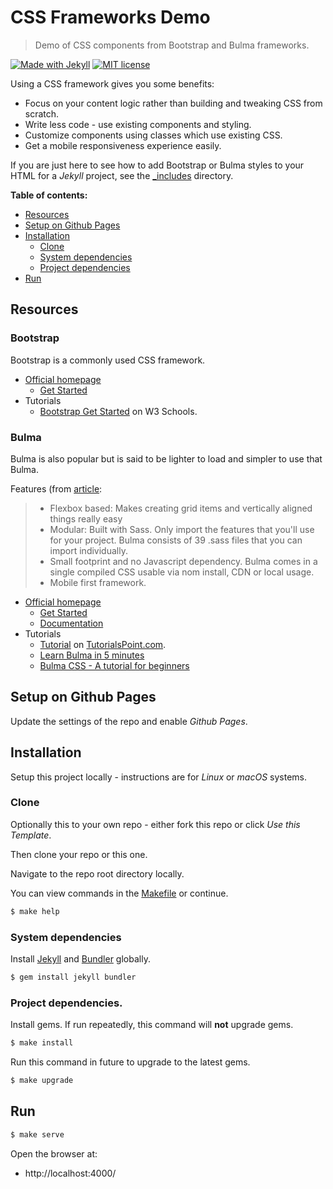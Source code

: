 # CSS Frameworks Demo
> Demo of CSS components from Bootstrap and Bulma frameworks.

[![Made with Jekyll](https://img.shields.io/badge/Made%20with-Jekyll-blue.svg)](https://jekyllrb.com)
[![MIT license](https://img.shields.io/badge/License-MIT-blue.svg)](https://github.com/MichaelCurrin/css-frameworks-demo/blob/master/LICENSE)

Using a CSS framework gives you some benefits:

- Focus on your content logic rather than building and tweaking CSS from scratch.
- Write less code - use existing components and styling.
- Customize components using classes which use existing CSS.
- Get a mobile responsiveness experience easily.

If you are just here to see how to add Bootstrap or Bulma styles to your HTML for a _Jekyll_ project, see the [_includes](/_includes/) directory.

**Table of contents:**

- [Resources](#resources)
- [Setup on Github Pages](#setup-on-github-pages)
- [Installation](#installation)
    - [Clone](#clone)
    - [System dependencies](#system-dependencies)
    - [Project dependencies](#project-dependencies)
- [Run](#run)

## Resources

### Bootstrap

Bootstrap is a commonly used CSS framework.

- [Official homepage](https://getbootstrap.com)
    - [Get Started](https://getbootstrap.com/docs/4.4/getting-started/introduction/)
- Tutorials
    - [Bootstrap Get Started](https://www.w3schools.com/bootstrap4/bootstrap_get_started.asp) on W3 Schools.

### Bulma

Bulma is also popular but is said to be lighter to load and simpler to use that Bulma.

Features (from [article](https://dev.to/sm0ke/bulma-css-a-tutorial-for-beginners-af2):

> - Flexbox based: Makes creating grid items and vertically aligned things really easy
> - Modular: Built with Sass. Only import the features that you'll use for your project. Bulma consists of 39 .sass files that you can import individually.
> - Small footprint and no Javascript dependency. Bulma comes in a single compiled CSS usable via nom install, CDN or local usage.
> - Mobile first framework.


- [Official homepage](https://bulma.io)
    - [Get Started](https://bulma.io/documentation/overview/start/)
    - [Documentation](https://bulma.io/documentation/)
- Tutorials
    - [Tutorial](https://www.tutorialspoint.com/bulma/index.htm) on [TutorialsPoint.com](https://www.tutorialspoint.com).
    - [Learn Bulma in 5 minutes](https://www.freecodecamp.org/news/learn-bulma-in-5-minutes-ec5188c53e83/)
    - [Bulma CSS - A tutorial for beginners](https://dev.to/sm0ke/bulma-css-a-tutorial-for-beginners-af2)

## Setup on Github Pages

Update the settings of the repo and enable _Github Pages_.

## Installation

Setup this project locally - instructions are for _Linux_ or _macOS_ systems.

### Clone

Optionally this to your own repo - either fork this repo or click _Use this Template_.

Then clone your repo or this one.

Navigate to the repo root directory locally.

You can view commands in the [Makefile](/Makefile) or continue.

```bash
$ make help
```

### System dependencies

Install [Jekyll](https://jekyllrb.com/) and [Bundler](https://bundler.io/) globally.

```bash
$ gem install jekyll bundler
```

### Project dependencies.

Install gems. If run repeatedly, this command will **not** upgrade gems.

```bash
$ make install
```

Run this command in future to upgrade to the latest gems.

```bash
$ make upgrade
```

## Run

```bash
$ make serve
```

Open the browser at:

- http://localhost:4000/
